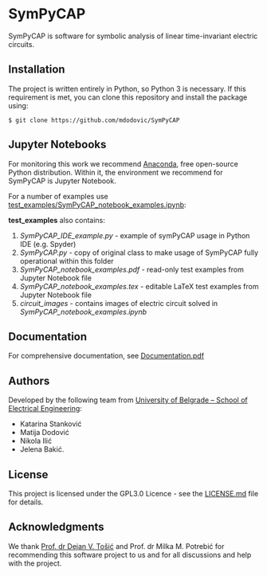# SymPyCAP

SymPyCAP is software for symbolic analysis of linear time-invariant electric circuits.


## Installation

The project is written entirely in Python, so Python 3 is necessary.
If this requirement is met, you can clone this repository and install the package using:

```
$ git clone https://github.com/mdodovic/SymPyCAP
```

## Jupyter Notebooks

For monitoring this work we recommend [Anaconda](https://www.anaconda.com/products/individual), free open-source Python distribution. Within it, the environment we recommend for SymPyCAP is Jupyter Notebook.

For a number of examples use [test_examples/SymPyCAP_notebook_examples.ipynb](https://github.com/mdodovic/SymPyCAP/blob/main/test_examples/SymPyCAP_notebook_examples.ipynb):


**test_examples** also contains:
1) *SymPyCAP_IDE_example.py* - example of symPyCAP usage in Python IDE (e.g. Spyder)
2) *SymPyCAP.py* - copy of original class to make usage of SymPyCAP fully operational within this folder
3) *SymPyCAP_notebook_examples.pdf* - read-only test examples from Jupyter Notebook file
4) *SymPyCAP_notebook_examples.tex* - editable LaTeX test examples from Jupyter Notebook file
5) *circuit_images* - contains images of electric circuit solved in *SymPyCAP_notebook_examples.ipynb*
	
<!--	
## Video tutorials

Videos which demonstrate set up and usage of SymPyCAP solver are on YouYube:

[How to set up SymPyCAP envirnoment] (link)\
[Test example: Voltage divider] (link)

Language of all videos are Serbian, and **English caption** is provided to every video as the YouTube option.
-->
## Documentation

For comprehensive documentation, see [Documentation.pdf](https://github.com/mdodovic/SymPyCAP/blob/main/documentation/Documentation.pdf)

## Authors

Developed by the following team from [University of Belgrade – School of Electrical Engineering](https://www.etf.bg.ac.rs): 

* Katarina Stanković
* Matija Dodović
* Nikola Ilić
* Jelena Bakić.

## License

This project is licensed under the GPL3.0 Licence - see the [LICENSE.md](https://github.com/mdodovic/SymPyCAP/blob/main/LICENSE) file for details.

## Acknowledgments

We thank [Prof. dr Dejan V. Tošić](http://home.etf.rs/~tosic/) and Prof. dr Milka M. Potrebić for recommending this software project to us and for all discussions and help with the project.

